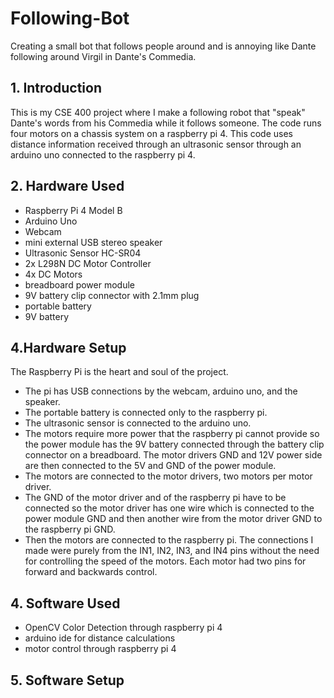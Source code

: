 # Following-Bot
Creating a small bot that follows people around and is annoying like Dante following around Virgil in Dante's Commedia.
## 1. Introduction
This is my CSE 400 project where I make a following robot that "speak" Dante's words from his Commedia while it follows someone. The code runs four motors on a chassis system on a raspberry pi 4. This code uses distance information received through an ultrasonic sensor through an arduino uno connected to the raspberry pi 4.
## 2. Hardware Used
- Raspberry Pi 4 Model B
- Arduino Uno
- Webcam
- mini external USB stereo speaker
- Ultrasonic Sensor HC-SR04
- 2x L298N DC Motor Controller
- 4x DC Motors
- breadboard power module
- 9V battery clip connector with 2.1mm plug
- portable battery
- 9V battery
## 4.Hardware Setup
The Raspberry Pi is the heart and soul of the project. 
- The pi has USB connections by the webcam, arduino uno, and the speaker.
- The portable battery is connected only to the raspberry pi.
- The ultrasonic sensor is connected to the arduino uno.
- The motors require more power that the raspberry pi cannot provide so the power module has the 9V battery connected through the battery clip connector on a breadboard. The motor drivers GND and 12V power side are then connected to the 5V and GND of the power module.
- The motors are connected to the motor drivers, two motors per motor driver.
- The GND of the motor driver and of the raspberry pi have to be connected so the motor driver has one wire which is connected to the power module GND and then another wire from the motor driver GND to the raspberry pi GND.
- Then the motors are connected to the raspberry pi. The connections I made were purely from the IN1, IN2, IN3, and IN4 pins without the need for controlling the speed of the motors. Each motor had two pins for forward and backwards control. 
## 4. Software Used
- OpenCV Color Detection through raspberry pi 4
- arduino ide for distance calculations 
- motor control through raspberry pi 4
## 5. Software Setup


